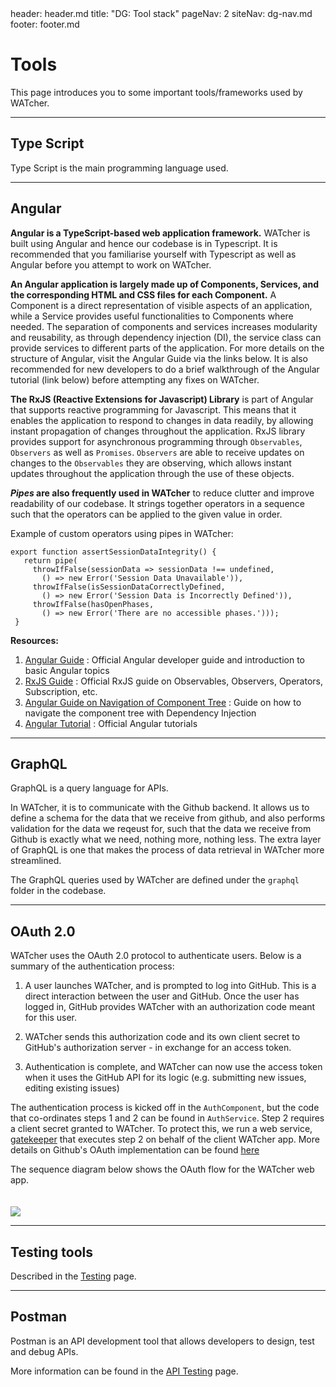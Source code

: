 <frontmatter>
  header: header.md
  title: "DG: Tool stack"
  pageNav: 2
  siteNav: dg-nav.md
  footer: footer.md
</frontmatter>

# Tools

This page introduces you to some important tools/frameworks used by WATcher.

-------------------------------------------------------------------

## Type Script

Type Script is the main programming language used.

-------------------------------------------------------------------

## Angular

**Angular is a TypeScript-based web application framework.** WATcher is built using Angular and hence our codebase is in Typescript. It is recommended that you familiarise yourself with Typescript as well as Angular before you attempt to work on WATcher.

**An Angular application is largely made up of Components, Services, and the corresponding HTML and CSS files for each Component.** A Component is a direct representation of visible aspects of an application, while a Service provides useful functionalities to Components where needed. The separation of components and services increases modularity and reusability, as through dependency injection (DI), the service class can provide services to different parts of the application. For more details on the structure of Angular, visit the Angular Guide via the links below. It is also recommended for new developers to do a brief walkthrough of the Angular tutorial (link below) before attempting any fixes on WATcher.

**The RxJS (Reactive Extensions for Javascript) Library** is part of Angular that supports reactive programming for Javascript. This means that it enables the application to respond to changes in data readily, by allowing instant propagation of changes throughout the application. RxJS library provides support for asynchronous programming through `Observables`, `Observers` as well as `Promises`. `Observers` are able to receive updates on changes to the `Observables` they are observing, which allows instant updates throughout the application through the use of these objects.

**_Pipes_ are also frequently used in WATcher** to reduce clutter and improve readability of our codebase. It strings together operators in a sequence such that the operators can be applied to the given value in order.

Example of custom operators using pipes in WATcher:
```
export function assertSessionDataIntegrity() {
   return pipe(
     throwIfFalse(sessionData => sessionData !== undefined,
       () => new Error('Session Data Unavailable')),
     throwIfFalse(isSessionDataCorrectlyDefined,
       () => new Error('Session Data is Incorrectly Defined')),
     throwIfFalse(hasOpenPhases,
       () => new Error('There are no accessible phases.')));
 }
```

****Resources:****

1. [Angular Guide](https://angular.io/guide/architecture) : Official Angular developer guide and introduction to basic Angular topics
2. [RxJS Guide](https://rxjs-dev.firebaseapp.com/guide/observable) : Official RxJS guide on Observables, Observers, Operators, Subscription, etc.
3. [Angular Guide on Navigation of Component Tree](https://angular.io/guide/dependency-injection-navtree) : Guide on how to navigate the component tree with Dependency Injection
4. [Angular Tutorial](https://angular.io/tutorial) : Official Angular tutorials

-------------------------------------------------------------------

## GraphQL

GraphQL is a query language for APIs.

In WATcher, it is to communicate with the Github backend. It allows us to define a schema for the data that we receive from github, and also performs validation for the data we reqeust for, such that the data we receive from Github is exactly what we need, nothing more, nothing less. The extra layer of GraphQL is one that makes the process of data retrieval in WATcher more streamlined.

The GraphQL queries used by WATcher are defined under the `graphql` folder in the codebase.

-------------------------------------------------------------------

## OAuth 2.0

WATcher uses the OAuth 2.0 protocol to authenticate users. Below is a summary of the authentication process:

1. A user launches WATcher, and is prompted to log into GitHub. This is a direct interaction between the user and GitHub. Once the user has logged in, GitHub provides WATcher with an authorization code meant for this user.

2. WATcher sends this authorization code and its own client secret to GitHub's authorization server - in exchange for an access token.

3. Authentication is complete, and WATcher can now use the access token when it uses the GitHub API for its logic (e.g. submitting new issues, editing existing issues)

The authentication process is kicked off in the `AuthComponent`, but the code that co-ordinates steps 1 and 2 can be found in `AuthService`. Step 2 requires a client secret granted to WATcher. To protect this, we run a web service, [gatekeeper](https://github.com/WATcher-org/gatekeeper) that executes step 2 on behalf of the client WATcher app. More details on Github's OAuth implementation can be found [here](https://docs.github.com/en/developers/apps/building-oauth-apps/authorizing-oauth-apps)

The sequence diagram below shows the OAuth flow for the WATcher web app.
<br/><br/><br/>
![](../images/oauth-sequence-diagram.png)

-------------------------------------------------------------------

## Testing tools

Described in the [Testing](testing.md) page.

-------------------------------------------------------------------

## Postman

Postman is an API development tool that allows developers to design, test and debug APIs.

More information can be found in the [API Testing](api-testing.md) page.